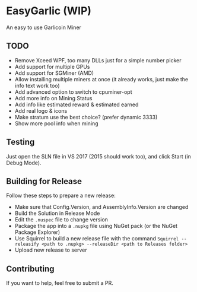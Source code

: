 ﻿# EasyGarlic (WIP)
An easy to use Garlicoin Miner

## TODO
- Remove Xceed WPF, too many DLLs just for a simple number picker
- Add support for multiple GPUs
- Add support for SGMiner (AMD)
- Allow installing multiple miners at once (it already works, just make the info text work too)
- Add advanced option to switch to cpuminer-opt
- Add more info on Mining Status
- Add info like estimated reward & estimated earned
- Add real logo & icons
- Make stratum use the best choice? (prefer dynamic 3333)
- Show more pool info when mining

## Testing
Just open the SLN file in VS 2017 (2015 should work too), and click Start (in Debug Mode).

## Building for Release
Follow these steps to prepare a new release:
- Make sure that Config.Version, and AssemblyInfo.Version are changed
- Build the Solution in Release Mode
- Edit the `.nuspec` file to change version
- Package the app into a `.nupkg` file using NuGet pack (or the NuGet Package Explorer)
- Use Squirrel to build a new release file with the command `Squirrel --releasify <path to .nupkg> --releaseDir <path to Releases folder>`
- Upload new release to server

## Contributing
If you want to help, feel free to submit a PR.